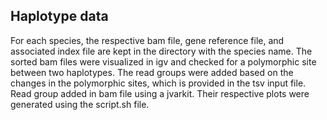 ## Haplotype data
For each species, the respective bam file, gene reference file, and associated index file are kept in the directory with the species name. 
The sorted bam files were visualized in igv and checked for a polymorphic site between two haplotypes. 
The read groups were added based on the changes in the polymorphic sites, which is provided in the tsv input file. Read group added in bam file using a jvarkit. Their respective plots were generated using the script.sh file.
